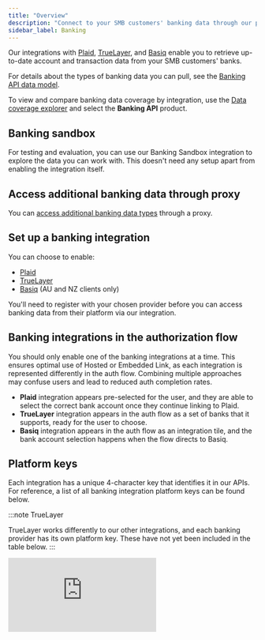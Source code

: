 ```yaml
---
title: "Overview"
description: "Connect to your SMB customers' banking data through our partner providers"
sidebar_label: Banking
---
```


Our integrations with <a class="external" href="https://plaid.com/" target="_blank">Plaid</a>, <a  class="external" href="https://truelayer.com/" target="_blank">TrueLayer</a>, and <a class="external" href="https://basiq.io/" target="_blank">Basiq</a> enable you to retrieve up-to-date account and transaction data from your SMB customers' banks. 

For details about the types of banking data you can pull, see the [Banking API data model](/data-model/banking).

To view and compare banking data coverage by integration, use the <a  class="external" href="https://knowledge.codat.io/supported-features/banking?view=tab-by-data-type&integrationKey=evqv&dataType=bankAccounts" target="_blank">Data coverage explorer</a> and select the **Banking API** product.

## Banking sandbox

For testing and evaluation, you can use our Banking Sandbox integration to explore the data you can work with. This doesn't need any setup apart from enabling the integration itself.

## Access additional banking data through proxy

You can [access additional banking data types](/integrations/banking/proxy-access-banking-data) through a proxy.

## Set up a banking integration

You can choose to enable:

- [Plaid](/integrations/banking/plaid/banking-plaid)
- [TrueLayer](/integrations/banking/truelayer/banking-truelayer)
- [Basiq](/integrations/banking/basiq/banking-basiq-setup) (AU and NZ clients only)

You'll need to register with your chosen provider before you can access banking data from their platform via our integration.

## Banking integrations in the authorization flow

You should only enable one of the banking integrations at a time. This ensures optimal use of Hosted or Embedded Link, as each integration is represented differently in the auth flow. Combining multiple approaches may confuse users and lead to reduced auth completion rates.

- **Plaid** integration appears pre-selected for the user, and they are able to select the correct bank account once they continue linking to Plaid. 
- **TrueLayer** integration appears in the auth flow as a set of banks that it supports, ready for the user to choose. 
- **Basiq** integration appears in the auth flow as an integration tile, and the bank account selection happens when the flow directs to Basiq.

## Platform keys

Each integration has a unique 4-character key that identifies it in our APIs. For reference, a list of all banking integration platform keys can be found below.

:::note TrueLayer

TrueLayer works differently to our other integrations, and each banking provider has its own platform key. These have not yet been included in the table below.
:::

<iframe
  src="https://knowledge.codat.io/embeds/integrations/platform-keys?integrationType=Banking"
  frameborder="0"
  style={{ top: 0, left: 0, background: "white", borderRadius: "4px", overflow: "hidden", width: "100%", height: "305px" }}
></iframe>